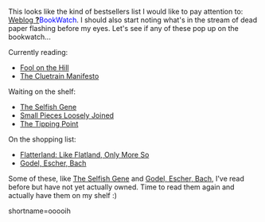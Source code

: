 <p>This looks like the kind of bestsellers list I would like to pay attention to: <a href="http://www.onfocus.com/bookwatch/">Weblog <span style='background : #FFFFCE;'><a href="http://www.decafbad.com/twiki/bin/edit/Main/BookWatch?topicparent=Main.FilterData"><b>?</b></a><font color="#0000FF">BookWatch</font></span></a>.  I should also start noting what's in the stream of dead paper flashing before my eyes.  Let's see if any of these pop up on the bookwatch...</p>
<p>Currently reading:<ul><li><A HREF="http://www.amazon.com/exec/obidos/ASIN/0802135358/0xdecafbad-20">Fool on the Hill</A></li><li><A HREF="http://www.amazon.com/exec/obidos/ASIN/0738204315/0xdecafbad-20">The Cluetrain Manifesto</A></li></ul></p>
<p>Waiting on the shelf:<ul><li><A HREF="http://www.amazon.com/exec/obidos/ASIN/0192860925/0xdecafbad-20">The Selfish Gene</A></li><li><A HREF="http://www.amazon.com/exec/obidos/ASIN/0738205435/0xdecafbad-20">Small Pieces Loosely Joined</A></li><li><A HREF="http://www.amazon.com/exec/obidos/ASIN/0316346624/0xdecafbad-20">The Tipping Point</A></li></ul></p>
<p>On the shopping list:<ul><li><A HREF="http://www.amazon.com/exec/obidos/ASIN/0738204420/0xdecafbad-20">Flatterland: Like Flatland, Only More So</A></li><li><A HREF="http://www.amazon.com/exec/obidos/ASIN/0465026567/0xdecafbad-20">Godel, Escher, Bach</A></li></ul></p>
<p>Some of these, like <A HREF="http://www.amazon.com/exec/obidos/ASIN/0192860925/0xdecafbad-20">The Selfish Gene</A> and <A HREF="http://www.amazon.com/exec/obidos/ASIN/0465026567/0xdecafbad-20">Godel, Escher, Bach</A>, I've read before but have not yet actually owned.  Time to read them again and actually have them on my shelf :)</p>
<!--more-->
shortname=ooooih

